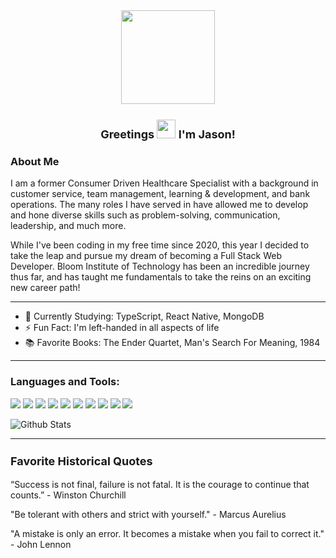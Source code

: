 <div align="center">
  <img src="https://media.giphy.com/media/RJVw6tIfb2dIwTHFb0/giphy.gif" width="150" />
  <h1 style="font-size: large">Greetings
  <img src="https://media.giphy.com/media/hvRJCLFzcasrR4ia7z/giphy.gif" width="30"/> I'm Jason!<br> 
  </h1>                                                                                                                          
</div>

<h3>About Me</h3>
<p>I am a former Consumer Driven Healthcare Specialist with a background in customer service, team management, learning & development, and bank operations. The many roles I have served in have allowed me to develop and hone diverse skills such as problem-solving, communication, leadership, and much more.

While I've been coding in my free time since 2020, this year I decided to take the leap and pursue my dream of becoming a Full Stack Web Developer. Bloom Institute of Technology has been an incredible journey thus far, and has taught me fundamentals to take the reins on an exciting new career path!</p>

<hr />
  
- :seedling: Currently Studying: TypeScript, React Native, MongoDB
- :zap: Fun Fact: I'm left-handed in all aspects of life 
- :books: Favorite Books: The Ender Quartet, Man's Search For Meaning, 1984 
<!-- - 📫 How to reach me: [![Linkedin Badge](https://img.shields.io/badge/LinkedIn-blue?style=flat&logo=Linkedin&logoColor=white)](www.linkedin.com/in/deckerjason117) -->

<hr />

 <h3>Languages and Tools:</h3>
<div>
  <img src="https://img.shields.io/badge/-Git-F05032?logo=git&logoColor=fff">
  <img src="https://img.shields.io/badge/-HTML-e34f26?logo=html5&logoColor=fff">
  <img src="https://img.shields.io/badge/-CSS-1572B6?logo=css3&logoColor=fff">
  <img src="https://img.shields.io/badge/-JavaScript-F7DF1E?logo=javascript&logoColor=fff">
  <img src="https://img.shields.io/badge/-React-61DAFB?logo=react&logoColor=fff">
  <img src="https://img.shields.io/badge/-Redux-764ABC?logo=redux&logoColor=fff">
  <img src="https://img.shields.io/badge/-Node.JS-339933?logo=node.js&logoColor=fff">
  <img src="https://img.shields.io/badge/-Express-000000?logo=express&logoColor=fff">
  <img src="https://img.shields.io/badge/-SQLite-003B57?logo=sqlite&logoColor=fff">
  <img src="https://img.shields.io/badge/-PostgreSQL-4169E1?logo=postgresql&logoColor=fff">    
</div>

![Github Stats](https://github-readme-stats.vercel.app/api/top-langs/?username=jdecker117&show_icons=true&theme=radical)

<hr />

<div>
  <h3 style="font-size: large">Favorite Historical Quotes
    </div>
  <p>“Success is not final, failure is not fatal. It is the courage to continue that counts.” - Winston Churchill</p>
  <p>"Be tolerant with others and strict with yourself." - Marcus Aurelius</p>
  <p>"A mistake is only an error. It becomes a mistake when you fail to correct it." - John Lennon</p>

<!---
jdecker117/jdecker117 is a ✨ special ✨ repository because its `README.md` (this file) appears on your GitHub profile.
You can click the Preview link to take a look at your changes.
--->
